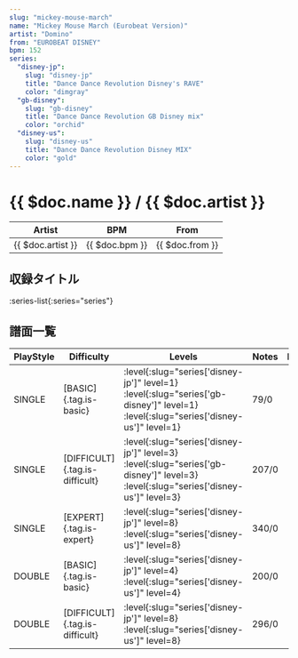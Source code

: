 ```yaml
---
slug: "mickey-mouse-march"
name: "Mickey Mouse March (Eurobeat Version)"
artist: "Domino"
from: "EUROBEAT DISNEY"
bpm: 152
series:
  "disney-jp":
    slug: "disney-jp"
    title: "Dance Dance Revolution Disney's RAVE"
    color: "dimgray"
  "gb-disney":
    slug: "gb-disney"
    title: "Dance Dance Revolution GB Disney mix"
    color: "orchid"
  "disney-us":
    slug: "disney-us"
    title: "Dance Dance Revolution Disney MIX"
    color: "gold"
---
```


# {{ $doc.name }} / {{ $doc.artist }}

|Artist|BPM|From|
|------|---|----|
|{{ $doc.artist }}|{{ $doc.bpm }}|{{ $doc.from }}|

## 収録タイトル

:series-list{:series="series"}

## 譜面一覧

|PlayStyle|Difficulty|Levels|Notes|Movie|
|---------|----------|------|-----|-----|
|SINGLE|[BASIC]{.tag.is-basic}|:level{:slug="series['disney-jp']" level=1} :level{:slug="series['gb-disney']" level=1} :level{:slug="series['disney-us']" level=1}|79/0||
|SINGLE|[DIFFICULT]{.tag.is-difficult}|:level{:slug="series['disney-jp']" level=3} :level{:slug="series['gb-disney']" level=3} :level{:slug="series['disney-us']" level=3}|207/0||
|SINGLE|[EXPERT]{.tag.is-expert}|:level{:slug="series['disney-jp']" level=8} :level{:slug="series['disney-us']" level=8}|340/0||
|DOUBLE|[BASIC]{.tag.is-basic}|:level{:slug="series['disney-jp']" level=4} :level{:slug="series['disney-us']" level=4}|200/0||
|DOUBLE|[DIFFICULT]{.tag.is-difficult}|:level{:slug="series['disney-jp']" level=8} :level{:slug="series['disney-us']" level=8}|296/0||
